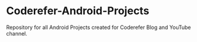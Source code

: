 # Coderefer-Android-Projects
Repository for all Android Projects created for Coderefer Blog and YouTube channel.
